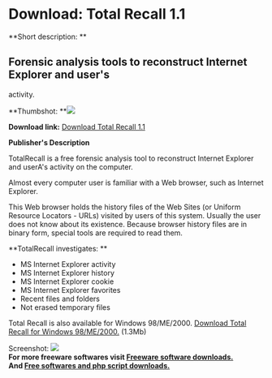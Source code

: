 # Download: Total Recall 1.1

**Short description: **

## Forensic analysis tools to reconstruct Internet Explorer and user's
activity.

  
**Thumbshot: **![](http://www.freewarefiles.com/screenshot/totalrecall_md.gif)   
  
**Download link:** [Download Total Recall 1.1](http://freesoftwares.boysofts.com/Total-Recall_program_26676.html)  
  

**Publisher's Description**  
  

TotalRecall is a free forensic analysis tool to reconstruct Internet Explorer
and userA's activity on the computer.

Almost every computer user is familiar with a Web browser, such as Internet
Explorer.

This Web browser holds the history files of the Web Sites (or Uniform Resource
Locators - URLs) visited by users of this system. Usually the user does not
know about its existence. Because browser history files are in binary form,
special tools are required to read them.

**TotalRecall investigates: **

  * MS Internet Explorer activity 
  * MS Internet Explorer history 
  * MS Internet Explorer cookie 
  * MS Internet Explorer favorites 
  * Recent files and folders 
  * Not erased temporary files 

Total Recall is also available for Windows 98/ME/2000. [Download Total Recall
for Windows 98/ME/2000.](http://www.janusware.com/free/tr.exe) (1.3Mb)

  
  
Screenshot: ![](http://www.freewarefiles.com/screenshot/totalrecall.gif)  
**For more freeware softwares visit [Freeware software downloads.](http://freesoftwares.boysofts.com/)**   
**And [Free softwares and php script downloads.](http://www.boysofts.com/)**

